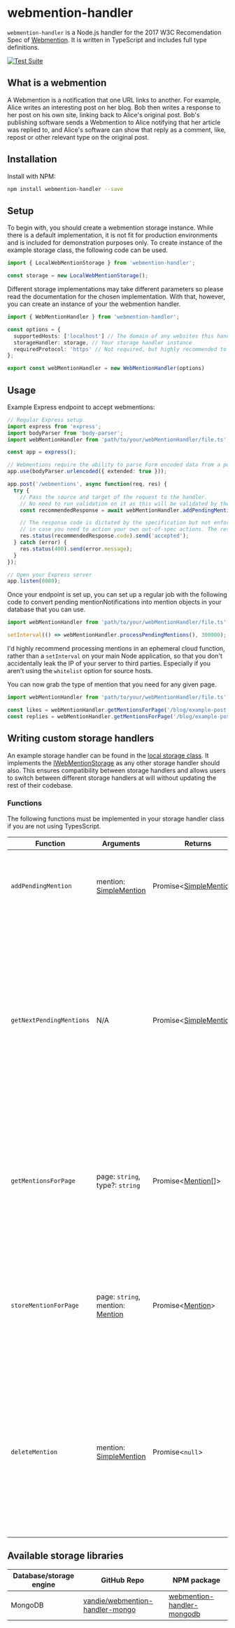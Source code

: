 # webmention-handler

`webmention-handler` is a Node.js handler for the 2017 W3C Recomendation Spec of [Webmention](https://www.w3.org/TR/webmention/). It is written in TypeScript and includes full type definitions.

[![Test Suite](https://github.com/vandie/webmention-handler/actions/workflows/test.yml/badge.svg)](https://github.com/vandie/webmention-handler/actions/workflows/test.yml)

## What is a webmention

A Webmention is a notification that one URL links to another. For example, Alice writes an interesting post on her blog. Bob then writes a response to her post on his own site, linking back to Alice's original post. Bob's publishing software sends a Webmention to Alice notifying that her article was replied to, and Alice's software can show that reply as a comment, like, repost or other relevant type on the original post.

## Installation

Install with NPM:

```bash
npm install webmention-handler --save
```

## Setup

To begin with, you should create a webmention storage instance. While there is a default implementation, it is not fit for production environments and is included for demonstration purposes only. To create instance of the example storage class, the following code can be used. 

```typescript
import { LocalWebMentionStorage } from 'webmention-handler';

const storage = new LocalWebMentionStorage();
```

Different storage implementations may take different parameters so please read the documentation for the chosen implementation. With that, however, you can create an instance of your the webmention handler.

```typescript
import { WebMentionHandler } from 'webmention-handler';

const options = {
  supportedHosts: ['localhost'] // The domain of any websites this handler should support
  storageHandler: storage, // Your storage handler instance
  requiredProtocol: 'https' // Not required, but highly recommended to only allow https mentions
};

export const webMentionHandler = new WebMentionHandler(options)
```

## Usage

Example Express endpoint to accept webmentions:

```typescript
// Regular Express setup
import express from 'express';
import bodyParser from 'body-parser';
import webMentionHandler from 'path/to/your/webMentionHandler/file.ts';

const app = express();

// Webmentions require the ability to parse Form encoded data from a post request.
app.use(bodyParser.urlencoded({ extended: true }));

app.post('/webmentions', async function(req, res) {
  try {
    // Pass the source and target of the request to the handler.
    // No need to run validation on it as this will be validated by the handler.
    const recommendedResponse = await webMentionHandler.addPendingMention(req.body.source, req.body.target);

    // The response code is dictated by the specification but not enforced by the handler
    // in case you need to action your own out-of-spec actions. The response body should be human-readable
    res.status(recommendedResponse.code).send('accepted');
  } catch (error) {
    res.status(400).send(error.message);
  }
});

// Open your Express server
app.listen(8080);
```

Once your endpoint is set up, you can set up a regular job with the following code to convert pending mentionNotifications into mention objects in your database that you can use.

```typescript
import webMentionHandler from 'path/to/your/webMentionHandler/file.ts';

setInterval(() => webMentionHandler.processPendingMentions(), 300000);
```

I'd highly recommend processing mentions in an ephemeral cloud function, rather than a `setInterval` on your main Node application, so that you don't accidentally leak the IP of your server to third parties. Especially if you aren't using the `whitelist` option for source hosts.

You can now grab the type of mention that you need for any given page.

```typescript
import webMentionHandler from 'path/to/your/webMentionHandler/file.ts';

const likes = webMentionHandler.getMentionsForPage('/blog/example-post', 'like');
const replies = webMentionHandler.getMentionsForPage('/blog/example-post', 'reply');
```

## Writing custom storage handlers

An example storage handler can be found in the [local storage class](./src/classes/local-web-mention-storage.class.ts). It implements the [IWebMentionStorage](./src/interfaces/web-mention-storage.interface.ts) as any other storage handler should also. This ensures compatibility between storage handlers and allows users to switch between different storage handlers at will without updating the rest of their codebase.

### Functions

The following functions must be implemented in your storage handler class if you are not using TypesScript.

| Function | Arguments | Returns | Explanation |
| -------- | --------- | ------- | ----------- |
| `addPendingMention` | mention: [SimpleMention](./src/types/simple-mention.type.ts) | Promise<[SimpleMention](./src/types/simple-mention.type.ts)> | Allows the web mention handler to add a new pending mention that needs to be handled |
| `getNextPendingMentions` | N/A | Promise<[SimpleMention](./src/types/simple-mention.type.ts)[]> | Fetches a number of pending mentions to be bulk processed. Any configured limits on the number of pending mentions to fetch should be set in the constructor via an options object rather than passed in to this function directly. |
| `getMentionsForPage` | page: `string`, type?: `string` | Promise<[Mention](./src/types/mention.type.ts)[]> | Gets mentions based on a given target. Has an optional `type` parameter that allows mentions to be filtered on type. eg. Only Comments or Likes` |
| `storeMentionForPage` | page: `string`, mention: [Mention](./src/types/mention.type.ts) | Promise<[Mention](./src/types/mention.type.ts)> | This function will store a mention on the given target. If you need to access the type of the mention, you can find that on the `mention.type` property. |
| `deleteMention` | mention: [SimpleMention](./src/types/simple-mention.type.ts) | Promise<`null`> | This function should delete any processed mentions for a given target from a given source. It should always return `null` and should not error in the event that no mentions are found. |

## Available storage libraries

| Database/storage engine | GitHub Repo | NPM package |
| ----------------------- | ----------- | ----------- |
| MongoDB | [vandie/webmention-handler-mongo](https://github.com/vandie/webmention-handler-mongo) | [webmention-handler-mongodb](https://www.npmjs.com/package/webmention-handler-mongodb) |
